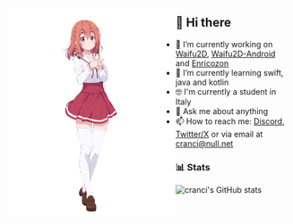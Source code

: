 <a href="[https://twitter.com/hanamori59ya/status/1543735761354125312](https://twitter.com/kanokari_anime](https://twitter.com/kanokari_anime)"><img align="left" src="sumi.png" alt="Sumi-chan"  width="300px"></a>

## :wave: Hi there

- :telescope: I’m currently working on [Waifu2D](https://github.com/cranci1/waifu2D/), [Waifu2D-Android](https://github.com/cranci1/waifu2D-android) and [Enricozon](https://github.com/cranci1/Enricozon) 
- :seedling: I’m currently learning swift, java and kotlin
- 🤓 I'm currently a student in Italy 
- :speech_balloon: Ask me about anything
- :mailbox: How to reach me: [Discord](https://discord.com/users/908762694096654397), [Twitter/X](https://twitter.com/cranci_) or via email at [cranci@null.net](mailto:cranci@null.net)

### :bar_chart: Stats
<a align="right">![cranci's GitHub stats](https://github-readme-stats.vercel.app/api?username=cranci1&show_icons=true&theme=dark)</a>
